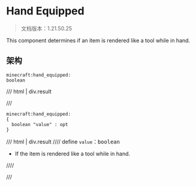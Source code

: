 # Hand Equipped

> 文档版本：1.21.50.25

This component determines if an item is rendered like a tool while in hand.

## 架构

```mcschema
minecraft:hand_equipped:
boolean

```

/// html | div.result

///


```mcschema
minecraft:hand_equipped:
{
  boolean "value" : opt
}

```

/// html | div.result
//// define
`value`：<samp>boolean</samp>

- If the item is rendered like a tool while in hand.


////


///


